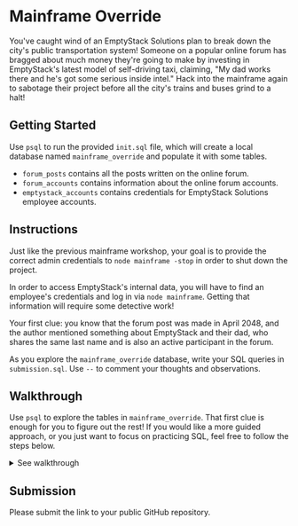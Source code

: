 # Mainframe Override

You've caught wind of an EmptyStack Solutions plan to break down the city's
public transportation system! Someone on a popular online forum has bragged about
much money they're going to make by investing in EmptyStack's latest model of
self-driving taxi, claiming, "My dad works there and he's got some serious inside
intel." Hack into the mainframe again to sabotage their project before all the
city's trains and buses grind to a halt!

## Getting Started

Use `psql` to run the provided `init.sql` file, which will create a local database
named `mainframe_override` and populate it with some tables.

- `forum_posts` contains all the posts written on the online forum.
- `forum_accounts` contains information about the online forum accounts.
- `emptystack_accounts` contains credentials for EmptyStack Solutions employee accounts.

## Instructions

Just like the previous mainframe workshop, your goal is to provide the correct admin
credentials to `node mainframe -stop` in order to shut down the project.

In order to access EmptyStack's internal data, you will have to find an employee's
credentials and log in via `node mainframe`. Getting that information will require
some detective work!

Your first clue: you know that the forum post was made in April 2048, and the author
mentioned something about EmptyStack and their dad, who shares the same last name and
is also an active participant in the forum.

As you explore the `mainframe_override` database, write your SQL queries in
`submission.sql`. Use `--` to comment your thoughts and observations.

## Walkthrough

Use `psql` to explore the tables in `mainframe_override`.
That first clue is enough for you to figure out the rest!
If you would like a more guided approach, or you just want to focus on practicing SQL,
feel free to follow the steps below.

<details>
<summary>See walkthrough</summary>

1. Get the username of the person who made the post about EmptyStack in `forum_posts`.
      SELECT * FROM forum_posts WHERE date BETWEEN '2048-04-01' AND '2048-04-30';
      SELECT * FROM forum_posts WHERE author = 'smart-money-44';
2. Get the last name of the person associated with that username in `forum_accounts`.
   SELECT * FROM forum_accounts WHERE username = 'smart-money-44';
   last_name: Steele
3. Find all other accounts with the same last name.
   SELECT * FROM forum_accounts WHERE last_name = 'Steele';
4. Find all accounts in `emptystack_accounts` with the same last name.
   SELECT * FROM emptystack_accounts WHERE last_name = 'Steele';
5. There will only be one EmptyStack employee with a forum account. Use their credentials
   to access `node mainframe`, which will output a new `sql` file for you to run.
   username   | triple-cart-38
   password   | password456
   first_name | Andrew
   last_name  | Steele
6. Find the message in `emptystack_messages` that mentions a project involving
   self-driving taxis. That message is sent from an admin account and also reveals
   the project code.
    SELECT * FROM emptystack_messages WHERE body ILIKE '%taxi%';
    LidWj | your-boss-99 | triple-cart-38 | Project TAXI | Deploy Project TAXI by end of week. We need this out ASAP.
7. Get the credentials for the admin account from `emptystack_accounts`.
8. Get the ID of the project from `emptystack_projects`.
9. Use that information to stop the project: `node mainframe -stop`!

</details>

## Submission

Please submit the link to your public GitHub repository.
